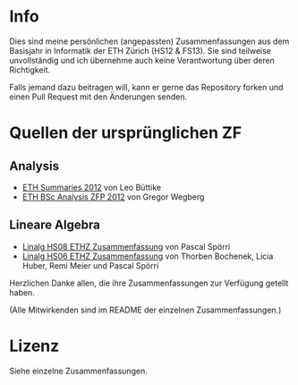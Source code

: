 # Info

Dies sind meine persönlichen (angepassten) Zusammenfassungen aus dem Basisjahr in Informatik der ETH Zürich (HS12 & FS13). Sie sind teilweise unvollständig und ich übernehme auch keine Verantwortung über deren Richtigkeit.

Falls jemand dazu beitragen will, kann er gerne das Repository forken und einen Pull Request mit den Änderungen senden.

# Quellen der ursprünglichen ZF

## Analysis

- [ETH Summaries 2012](https://github.com/leobuettiker/eth-summaries) von Leo Büttike
- [ETH BSc Analysis ZFP 2012](https://github.com/groggi/eth-bsc-analysis-zfp) von Gregor Wegberg

## Lineare Algebra

- [Linalg HS08 ETHZ Zusammenfassung](https://svn.vis.ethz.ch/svn/zusammenfassungen/Basisjahr/08/LinAlg/spoerrip/) von Pascal Spörri
- [Linalg HS06 ETHZ Zusammenfassung](https://svn.vis.ethz.ch/svn/zusammenfassungen/Basisjahr/07/bthorben/LinAlg/) von Thorben Bochenek, Licia Huber, Remi Meier und Pascal Spörri

Herzlichen Danke allen, die ihre Zusammenfassungen zur Verfügung getellt haben.

(Alle Mitwirkenden sind im README der einzelnen Zusammenfassungen.)

# Lizenz

Siehe einzelne Zusammenfassungen.
